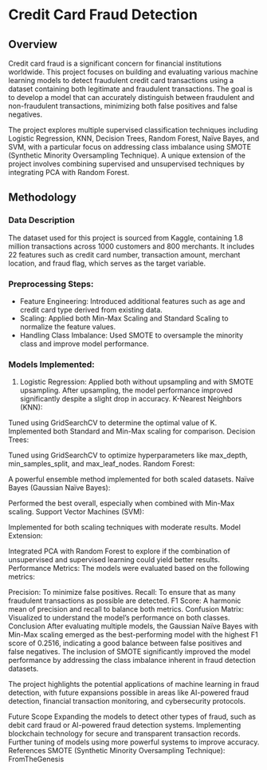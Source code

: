 # Credit Card Fraud Detection
## Overview

Credit card fraud is a significant concern for financial institutions worldwide. This project focuses on building and evaluating various machine learning models to detect fraudulent credit card transactions using a dataset containing both legitimate and fraudulent transactions. The goal is to develop a model that can accurately distinguish between fraudulent and non-fraudulent transactions, minimizing both false positives and false negatives.

The project explores multiple supervised classification techniques including Logistic Regression, KNN, Decision Trees, Random Forest, Naïve Bayes, and SVM, with a particular focus on addressing class imbalance using SMOTE (Synthetic Minority Oversampling Technique). A unique extension of the project involves combining supervised and unsupervised techniques by integrating PCA with Random Forest.

## Methodology
### Data Description
The dataset used for this project is sourced from Kaggle, containing 1.8 million transactions across 1000 customers and 800 merchants. It includes 22 features such as credit card number, transaction amount, merchant location, and fraud flag, which serves as the target variable.

### Preprocessing Steps:
- Feature Engineering: Introduced additional features such as age and credit card type derived from existing data.
- Scaling: Applied both Min-Max Scaling and Standard Scaling to normalize the feature values.
- Handling Class Imbalance: Used SMOTE to oversample the minority class and improve model performance.

### Models Implemented:
1. Logistic Regression: Applied both without upsampling and with SMOTE upsampling.
After upsampling, the model performance improved significantly despite a slight drop in accuracy.
K-Nearest Neighbors (KNN):

Tuned using GridSearchCV to determine the optimal value of K.
Implemented both Standard and Min-Max scaling for comparison.
Decision Trees:

Tuned using GridSearchCV to optimize hyperparameters like max_depth, min_samples_split, and max_leaf_nodes.
Random Forest:

A powerful ensemble method implemented for both scaled datasets.
Naïve Bayes (Gaussian Naïve Bayes):

Performed the best overall, especially when combined with Min-Max scaling.
Support Vector Machines (SVM):

Implemented for both scaling techniques with moderate results.
Model Extension:

Integrated PCA with Random Forest to explore if the combination of unsupervised and supervised learning could yield better results.
Performance Metrics:
The models were evaluated based on the following metrics:

Precision: To minimize false positives.
Recall: To ensure that as many fraudulent transactions as possible are detected.
F1 Score: A harmonic mean of precision and recall to balance both metrics.
Confusion Matrix: Visualized to understand the model’s performance on both classes.
Conclusion
After evaluating multiple models, the Gaussian Naïve Bayes with Min-Max scaling emerged as the best-performing model with the highest F1 score of 0.2516, indicating a good balance between false positives and false negatives. The inclusion of SMOTE significantly improved the model performance by addressing the class imbalance inherent in fraud detection datasets.

The project highlights the potential applications of machine learning in fraud detection, with future expansions possible in areas like AI-powered fraud detection, financial transaction monitoring, and cybersecurity protocols.

Future Scope
Expanding the models to detect other types of fraud, such as debit card fraud or AI-powered fraud detection systems.
Implementing blockchain technology for secure and transparent transaction records.
Further tuning of models using more powerful systems to improve accuracy.
References
SMOTE (Synthetic Minority Oversampling Technique): FromTheGenesis
